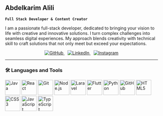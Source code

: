 ## Abdelkarim Alili

**`Full Stack Developer & Content Creator`**

I am a passionate full-stack developer, dedicated to bringing your vision to life with creative and innovative solutions. I turn complex challenges into seamless digital experiences. My approach blends creativity with technical skill to craft solutions that not only meet but exceed your expectations.

<div align="center"> <span style="padding: 5px;"> <a href="https://github.com/abdelkarim-alili"> <img src="https://img.shields.io/badge/GitHub-171515?style=for-the-badge&logo=github&logoColor=white" alt="GitHub"> </a> </span> <span style="padding: 5px;"> <a href="https://linkedin.com/in/abdelkarim-alili-a65925206"> <img src="https://img.shields.io/badge/LinkedIn-0A66C2?style=for-the-badge&logo=linkedin&logoColor=white" alt="LinkedIn"> </a> </span> <span style="padding: 5px;"> <a href="https://www.instagram.com/abdelkarim_codes"> <img src="https://img.shields.io/badge/Instagram-E4405F?style=for-the-badge&logo=instagram&logoColor=white" alt="Instagram"> </a> </span> </div>

---

### 🛠️ Languages and Tools  

<div>
    <img src="https://cdn.jsdelivr.net/gh/devicons/devicon/icons/java/java-original.svg" alt="Java" width="50" height="50" />
    <img src="https://cdn.jsdelivr.net/gh/devicons/devicon/icons/react/react-original.svg" alt="React" width="50" height="50" />
    <img src="https://cdn.jsdelivr.net/gh/devicons/devicon/icons/git/git-original.svg" alt="Git" width="50" height="50" />
    <img src="https://cdn.jsdelivr.net/gh/devicons/devicon/icons/nodejs/nodejs-original.svg" alt="Node.js" width="50" height="50" />
    <img src="https://cdn.jsdelivr.net/gh/devicons/devicon/icons/laravel/laravel-plain.svg" alt="Laravel" width="50" height="50" />
    <img src="https://cdn.jsdelivr.net/gh/devicons/devicon/icons/flutter/flutter-original.svg" alt="Flutter" width="50" height="50" />
    <img src="https://cdn.jsdelivr.net/gh/devicons/devicon/icons/python/python-original.svg" alt="Python" width="50" height="50" />
    <img src="https://cdn.jsdelivr.net/gh/devicons/devicon/icons/github/github-original.svg" alt="GitHub" width="50" height="50" />
    <img src="https://cdn.jsdelivr.net/gh/devicons/devicon/icons/html5/html5-original.svg" alt="HTML5" width="50" height="50" />
    <img src="https://cdn.jsdelivr.net/gh/devicons/devicon/icons/css3/css3-original.svg" alt="CSS3" width="50" height="50" />
    <img src="https://cdn.jsdelivr.net/gh/devicons/devicon/icons/javascript/javascript-original.svg" alt="JavaScript" width="50" height="50" />
    <img src="https://cdn.jsdelivr.net/gh/devicons/devicon/icons/typescript/typescript-original.svg" alt="TypeScript" width="50" height="50" />
</div>
